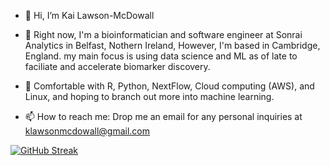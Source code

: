 - 👋 Hi, I’m Kai Lawson-McDowall

- 👀 Right now, I'm a bioinformatician and software engineer at Sonrai Analytics in Belfast, Nothern Ireland, However, I'm based in Cambridge, England. my main focus is using data science and ML as of late to faciliate and accelerate biomarker discovery. 

- 🌱 Comfortable with R, Python, NextFlow, Cloud computing (AWS), and Linux, and hoping to branch out more into machine learning. 

- 📫 How to reach me: Drop me an email for any personal inquiries at klawsonmcdowall@gmail.com

<!---
kai-lawsonmcdowall/kai-lawsonmcdowall is a ✨ special ✨ repository because its `README.md` (this file) appears on your GitHub profile.
You can click the Preview link to take a look at your changes.
--->



[![GitHub Streak](https://streak-stats.demolab.com/?user=kai-lawsonmcdowall&theme=highcontrast&hide_border=true)](https://git.io/streak-stats)
